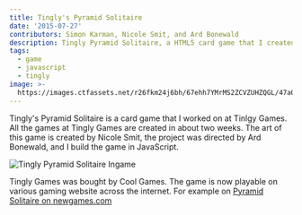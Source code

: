 ```yaml
---
title: Tingly's Pyramid Solitaire
date: '2015-07-27'
contributors: Simon Karman, Nicole Smit, and Ard Bonewald
description: Tingly Pyramid Solitaire, a HTML5 card game that I created at Tingly Games.
tags:
  - game
  - javascript
  - tingly
image: >-
  https://images.ctfassets.net/r26fkm24j6bh/67ehh7YMrMS2ZCVZUHZQGL/47a0bcb1beb4a08e2b56e181568464ac/pyramidsolitaire_banner1.png
---
```


Tingly's Pyramid Solitaire is a card game that I worked on at Tinlgy Games. All the games at Tingly Games are created in about two weeks. The art of this game is created by Nicole Smit, the project was directed by Ard Bonewald, and I build the game in JavaScript.

![Tingly Pyramid Solitaire Ingame](//images.ctfassets.net/r26fkm24j6bh/6f6fdIiDnu0jvsDcItoHaf/660203c5807acf93b7c6305d67d1391a/pyramidsolitaire_screenshot_landscape2.png)

Tingly Games was bought by Cool Games. The game is now playable on various gaming website across the internet. For example on [Pyramid Solitaire on newgames.com](https://www.newgames.com/en/tingly-pyramid-solitaire.html)